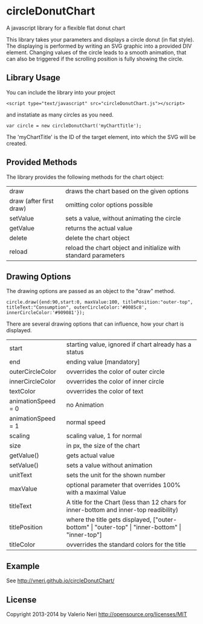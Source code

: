 circleDonutChart
================

A javascript library for a flexible flat donut chart

This library takes your parameters and displays a circle donut (in flat style). 
The displaying is performed by writing an SVG graphic into a provided DIV element.
Changing values of the circle leads to a smooth animation, that can also be triggered if the scrolling position
is fully showing the circle.

Library Usage
-------------

You can include the library into your project
```
<script type="text/javascript" src="circleDonutChart.js"></script>
```
and instatiate as many circles as you need.

```
var circle = new circleDonutChart('myChartTitle');
```
The 'myChartTitle' is the ID of the target element, into which the SVG will be created.

Provided Methods
----------------

The library provides the following methods for the chart object:
<table>
	<tr><td>draw</td><td>draws the chart based on the given options</td></tr>
	<tr><td>draw (after first draw)</td><td>omitting color options possible</td></tr>
	<tr><td>setValue</td><td>sets a value, without animating the circle</td></tr>
	<tr><td>getValue</td><td>returns the actual value</td></tr>
	<tr><td>delete</td><td>delete the chart object</td></tr>
	<tr><td>reload</td><td>reload the chart object and initialize with standard parameters</td></tr>

</table>

Drawing Options
---------------

The drawing options are passed as an object to the "draw" method.
```
circle.draw({end:90,start:0, maxValue:100, titlePosition:"outer-top", titleText:"Consumption", outerCircleColor:'#0085c8', innerCircleColor:'#909081'});
```

There are several drawing options that can influence, how your chart is displayed.
<table>
	<tr><td>start</td><td>starting value, ignored if chart already has a status</td></tr>
	<tr><td>end</td><td>ending value [mandatory]</td></tr>
	<tr><td>outerCircleColor</td><td>ovverrides the color of outer circle</td></tr>
	<tr><td>innerCircleColor</td><td>ovverrides the color of inner circle</td></tr>
	<tr><td>textColor</td><td>ovverrides the color of text</td></tr>
	<tr><td>animationSpeed = 0</td><td>no Animation</td></tr>
	<tr><td>animationSpeed = 1</td><td>normal speed</td></tr>
	<tr><td>scaling</td><td>scaling value, 1 for normal</td></tr>
	<tr><td>size</td><td>in px, the size of the chart</td></tr>
	<tr><td>getValue()</td><td>gets actual value</td></tr>
	<tr><td>setValue()</td><td>sets a value without animation</td></tr>
	<tr><td>unitText</td><td>sets the unit for the shown number</td></tr>
	<tr><td>maxValue</td><td>optional parameter that overrides 100%  with a maximal Value</td></tr>
	<tr><td>titleText</td><td>A title for the Chart (less than 12 chars for inner-bottom and inner-top readibility)</td></tr>
	<tr><td>titlePosition</td><td>where the title gets displayed, ["outer-bottom" | "outer-top" | "inner-bottom" | "inner-top"]</td></tr>
	<tr><td>titleColor</td><td>ovverrides the standard colors for the title</td></tr>
</table>

Example
-------
See http://vneri.github.io/circleDonutChart/

License
-------
Copyright 2013-2014 by Valerio Neri
http://opensource.org/licenses/MIT
